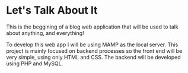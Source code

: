 # Let's Talk About It

This is the beggining of a blog web application that will be used to talk about anything, and everything!

To develop this web app I will be using MAMP as the local server. This project is mainly focused on backend processes so the front end will be very simple, using only HTML and CSS. The backend will be developed using PHP and MySQL. 
